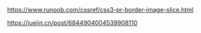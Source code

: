 https://www.runoob.com/cssref/css3-pr-border-image-slice.html

https://juejin.cn/post/6844904004539908110